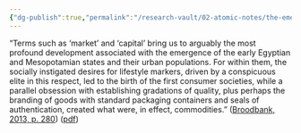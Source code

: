 ```yaml
---
{"dg-publish":true,"permalink":"/research-vault/02-atomic-notes/the-emergence-of-consumer-societies-in-ancient-egypt-and-mesopotamia/"}
---
```


“Terms such as ‘market’ and ‘capital’ bring us to arguably the most profound development associated with the emergence of the early Egyptian and Mesopotamian states and their urban populations. For within them, the socially instigated desires for lifestyle markers, driven by a conspicuous elite in this respect, led to the birth of the first consumer societies, while a parallel obsession with establishing gradations of quality, plus perhaps the branding of goods with standard packaging containers and seals of authentication, created what were, in effect, commodities.” ([Broodbank, 2013, p. 280](zotero://select/library/items/IR54JIQG)) ([pdf](zotero://open-pdf/library/items/85K7BT2G?page=257&annotation=ZKUXLCCB))